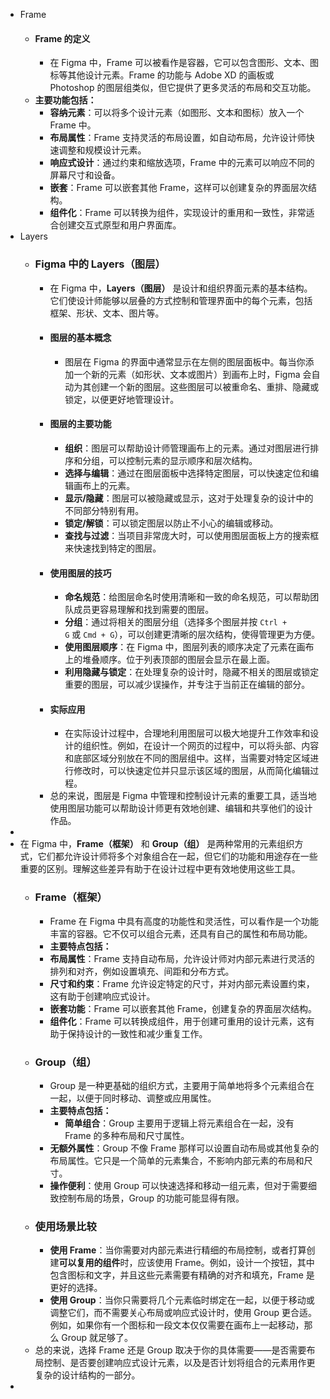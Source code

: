 - Frame
	- #### Frame 的定义
		- 在 Figma 中，Frame 可以被看作是容器，它可以包含图形、文本、图标等其他设计元素。Frame 的功能与 Adobe XD 的画板或 Photoshop 的图层组类似，但它提供了更多灵活的布局和交互功能。
	- **主要功能包括：**
		- **容纳元素**：可以将多个设计元素（如图形、文本和图标）放入一个 Frame 中。
		- **布局属性**：Frame 支持灵活的布局设置，如自动布局，允许设计师快速调整和规模设计元素。
		- **响应式设计**：通过约束和缩放选项，Frame 中的元素可以响应不同的屏幕尺寸和设备。
		- **嵌套**：Frame 可以嵌套其他 Frame，这样可以创建复杂的界面层次结构。
		- **组件化**：Frame 可以转换为组件，实现设计的重用和一致性，非常适合创建交互式原型和用户界面库。
- Layers
	- ### Figma 中的 Layers（图层）
		- 在 Figma 中，**Layers（图层）** 是设计和组织界面元素的基本结构。它们使设计师能够以层叠的方式控制和管理界面中的每个元素，包括框架、形状、文本、图片等。
		- #### 图层的基本概念
			- 图层在 Figma 的界面中通常显示在左侧的图层面板中。每当你添加一个新的元素（如形状、文本或图片）到画布上时，Figma 会自动为其创建一个新的图层。这些图层可以被重命名、重排、隐藏或锁定，以便更好地管理设计。
		- #### 图层的主要功能
			- **组织**：图层可以帮助设计师管理画布上的元素。通过对图层进行排序和分组，可以控制元素的显示顺序和层次结构。
			- **选择与编辑**：通过在图层面板中选择特定图层，可以快速定位和编辑画布上的元素。
			- **显示/隐藏**：图层可以被隐藏或显示，这对于处理复杂的设计中的不同部分特别有用。
			- **锁定/解锁**：可以锁定图层以防止不小心的编辑或移动。
			- **查找与过滤**：当项目非常庞大时，可以使用图层面板上方的搜索框来快速找到特定的图层。
		- #### 使用图层的技巧
			- **命名规范**：给图层命名时使用清晰和一致的命名规范，可以帮助团队成员更容易理解和找到需要的图层。
			- **分组**：通过将相关的图层分组（选择多个图层并按 `Ctrl + G` 或 `Cmd + G`），可以创建更清晰的层次结构，使得管理更为方便。
			- **使用图层顺序**：在 Figma 中，图层列表的顺序决定了元素在画布上的堆叠顺序。位于列表顶部的图层会显示在最上面。
			- **利用隐藏与锁定**：在处理复杂的设计时，隐藏不相关的图层或锁定重要的图层，可以减少误操作，并专注于当前正在编辑的部分。
		- #### 实际应用
			- 在实际设计过程中，合理地利用图层可以极大地提升工作效率和设计的组织性。例如，在设计一个网页的过程中，可以将头部、内容和底部区域分别放在不同的图层组中。这样，当需要对特定区域进行修改时，可以快速定位并只显示该区域的图层，从而简化编辑过程。
		- 总的来说，图层是 Figma 中管理和控制设计元素的重要工具，适当地使用图层功能可以帮助设计师更有效地创建、编辑和共享他们的设计作品。
-
- 在 Figma 中，**Frame（框架）** 和 **Group（组）** 是两种常用的元素组织方式，它们都允许设计师将多个对象组合在一起，但它们的功能和用途存在一些重要的区别。理解这些差异有助于在设计过程中更有效地使用这些工具。
	- ### Frame（框架）
		- Frame 在 Figma 中具有高度的功能性和灵活性，可以看作是一个功能丰富的容器。它不仅可以组合元素，还具有自己的属性和布局功能。
		- **主要特点包括：**
		- **布局属性**：Frame 支持自动布局，允许设计师对内部元素进行灵活的排列和对齐，例如设置填充、间距和分布方式。
		- **尺寸和约束**：Frame 允许设定特定的尺寸，并对内部元素设置约束，这有助于创建响应式设计。
		- **嵌套功能**：Frame 可以嵌套其他 Frame，创建复杂的界面层次结构。
		- **组件化**：Frame 可以转换成组件，用于创建可重用的设计元素，这有助于保持设计的一致性和减少重复工作。
	- ### Group（组）
		- Group 是一种更基础的组织方式，主要用于简单地将多个元素组合在一起，以便于同时移动、调整或应用属性。
		- **主要特点包括：**
			- **简单组合**：Group 主要用于逻辑上将元素组合在一起，没有 Frame 的多种布局和尺寸属性。
		- **无额外属性**：Group 不像 Frame 那样可以设置自动布局或其他复杂的布局属性。它只是一个简单的元素集合，不影响内部元素的布局和尺寸。
		- **操作便利**：使用 Group 可以快速选择和移动一组元素，但对于需要细致控制布局的场景，Group 的功能可能显得有限。
	- ### 使用场景比较
		- **使用 Frame**：当你需要对内部元素进行精细的布局控制，或者打算创建**可以复用的组件**时，应该使用 Frame。例如，设计一个按钮，其中包含图标和文字，并且这些元素需要有精确的对齐和填充，Frame 是更好的选择。
		- **使用 Group**：当你只需要将几个元素临时绑定在一起，以便于移动或调整它们，而不需要关心布局或响应式设计时，使用 Group 更合适。例如，如果你有一个图标和一段文本仅仅需要在画布上一起移动，那么 Group 就足够了。
	- 总的来说，选择 Frame 还是 Group 取决于你的具体需要——是否需要布局控制、是否要创建响应式设计元素，以及是否计划将组合的元素用作更复杂的设计结构的一部分。
-